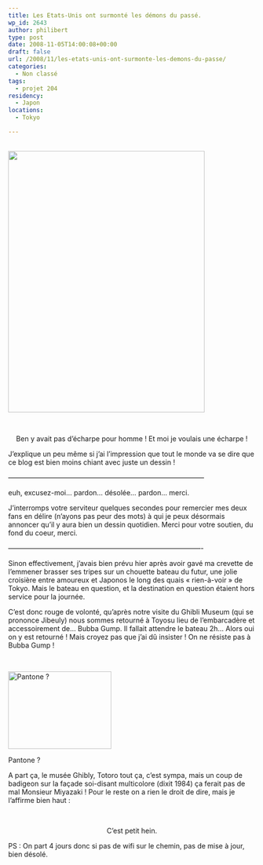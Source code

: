```yaml
---
title: Les Etats-Unis ont surmonté les démons du passé.
wp_id: 2643
author: philibert
type: post
date: 2008-11-05T14:00:08+00:00
draft: false
url: /2008/11/les-etats-unis-ont-surmonte-les-demons-du-passe/
categories:
  - Non classé
tags:
  - projet 204
residency:
  - Japon
locations:
  - Tokyo

---
```

<a style="text-decoration: none;" href="http://benmerde.com/wp-content{{< aws >}}/uploads/img_00331.jpg"><span style="color: #000000;"><br /> </span><img class="aligncenter size-full wp-image-517" style="text-decoration: underline;" title="img_00331" src="http://benmerde.com/wp-content{{< aws >}}/uploads/img_00331.jpg" alt="" width="400" height="533" /></a>

 

<p style="text-align: center; ">
  Ben y avait pas d&rsquo;écharpe pour homme ! Et moi je voulais une écharpe !
</p>

J&rsquo;explique un peu même si j&rsquo;ai l&rsquo;impression que tout le monde va se dire que ce blog est bien moins chiant avec juste un dessin !
  
&#8212;&#8212;&#8212;&#8212;&#8212;&#8212;&#8212;&#8212;&#8212;&#8212;&#8212;&#8212;&#8212;&#8212;&#8212;&#8212;&#8212;&#8212;&#8212;&#8212;&#8212;&#8212;&#8212;&#8212;&#8212;&#8212;&#8212;&#8212;&#8211;
  
euh, excusez-moi&#8230; pardon&#8230; désolée&#8230; pardon&#8230; merci.
  
J&rsquo;interromps votre serviteur quelques secondes pour remercier mes deux fans en délire (n&rsquo;ayons pas peur des mots) à qui je peux désormais annoncer qu&rsquo;il y aura bien un dessin quotidien. Merci pour votre soutien, du fond du coeur, merci.
  
&#8212;&#8212;&#8212;&#8212;&#8212;&#8212;&#8212;&#8212;&#8212;&#8212;&#8212;&#8212;&#8212;&#8212;&#8212;&#8212;&#8212;&#8212;&#8212;&#8212;&#8212;&#8212;&#8212;&#8212;&#8212;&#8212;&#8212;&#8212;- 

Sinon effectivement, j&rsquo;avais bien prévu hier après avoir gavé ma crevette de l&#8217;emmener brasser ses tripes sur un chouette bateau du futur, une jolie croisière entre amoureux et Japonos le long des quais « rien-à-voir » de Tokyo. Mais le bateau en question, et la destination en question étaient hors service pour la journée.
  
C&rsquo;est donc rouge de volonté, qu&rsquo;après notre visite du Ghibli Museum (qui se prononce Jibeuly) nous sommes retourné à Toyosu lieu de l&#8217;embarcadère et accessoirement de&#8230; Bubba Gump. Il fallait attendre le bateau 2h&#8230; Alors oui on y est retourné ! Mais croyez pas que j&rsquo;ai dû insister ! On ne résiste pas à Bubba Gump !

 

<div id="attachment_518" class="wp-caption alignright" style="max-width: 210px">
  <a href="http://benmerde.com/wp-content{{< aws >}}/uploads/img_4679.jpg"><img class="size-medium wp-image-518 " title="img_4679" src="http://benmerde.com/wp-content{{< aws >}}/uploads/img_4679-300x225.jpg" alt="Pantone ?" width="210" height="158" /></a>
  
  <p class="wp-caption-text">
    Pantone ?
  </p>
</div>

A part ça, le musée Ghibly, Totoro tout ça, c&rsquo;est sympa, mais un coup de badigeon sur la façade soi-disant multicolore (dixit 1984) ça ferait pas de mal Monsieur Miyazaki ! Pour le reste on a rien le droit de dire, mais je l&rsquo;affirme bien haut :

 

<p style="text-align: center; ">
  C&rsquo;est petit hein.
</p>

<p style="text-align: left;">
  PS : On part 4 jours donc si pas de wifi sur le chemin, pas de mise à jour, bien désolé.
</p>